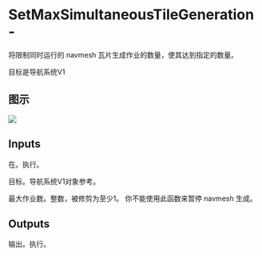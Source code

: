 # SetMaxSimultaneousTileGeneration-

将限制同时运行的 navmesh 瓦片生成作业的数量，使其达到指定的数量。

目标是导航系统V1

## 图示

![]($-20221218-17474677.png)

## Inputs

在。执行。

目标。导航系统V1对象参考。

最大作业数。整数，被修剪为至少1。 你不能使用此函数来暂停 navmesh 生成。 

## Outputs

输出。执行。
